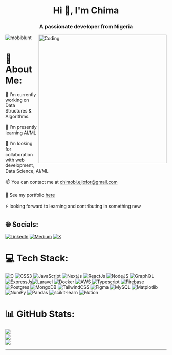 <h1 align="center">Hi 👋, I'm Chima</h1>
<h3 align="center">A passionate developer from Nigeria</h3>
<img align="right" alt="Coding" width="400" src="https://stemettes.org/zine/wp-content/uploads/sites/3/2021/12/custom-erp-software-development.gif">

<p align="left"> <img src="https://komarev.com/ghpvc/?username=mobiblunt&label=Profile%20views&color=0e75b6&style=flat" alt="mobiblunt" /> </p>



# 💫 About Me:
🔭 I’m currently working on Data Structures & Algorithms.<br><br>🌱 I’m presently learning AI/ML<br><br>🤝 I’m looking for collaboration with web development, Data Science, AI/ML<br><br>📫 You can contact me at chimobi.ejiofor@gmail.com<br><br>📄 See my portfolio  [here](https://chima-ejiofor.vercel.app/)<br><br>⚡ looking forward to learning and contributing in something new


## 🌐 Socials:
[![LinkedIn](https://img.shields.io/badge/LinkedIn-%230077B5.svg?logo=linkedin&logoColor=white)](https://linkedin.com/in/www.linkedin.com/in/chima-ejiofor) [![Medium](https://img.shields.io/badge/Medium-12100E?logo=medium&logoColor=white)](https://medium.com/@https://medium.com/@mobiblunt) [![X](https://img.shields.io/badge/X-black.svg?logo=X&logoColor=white)](https://x.com/https://twitter.com/chim0bi) 

# 💻 Tech Stack:
![C](https://img.shields.io/badge/c-%2300599C.svg?style=flat&logo=c&logoColor=white) ![CSS3](https://img.shields.io/badge/css3-%231572B6.svg?style=flat&logo=css3&logoColor=white) ![JavaScript](https://img.shields.io/badge/javascript-%23323330.svg?style=flat&logo=javascript&logoColor=%23F7DF1E) ![NextJs](https://img.shields.io/badge/nextJs-%23ED8B00.svg?style=flat&logo=nextdotjs&logoColor=white) ![ReactJs](https://img.shields.io/badge/reactJs-%23E34F26.svg?style=flat&logo=react&logoColor=white) ![NodeJS](https://img.shields.io/badge/nodeJs-%23000000.svg?style=flat&logo=nodedotjs&logoColor=white) ![GraphQL](https://img.shields.io/badge/GraphQL-%234D4D4D.svg?style=flat)![ExpressJs](https://img.shields.io/badge/ExpressJs-%23121011.svg?style=flat&logo=express&logoColor=white)![Laravel](https://img.shields.io/badge/laravel-3670A0?style=flat&logo=laravel&logoColor=ffdd54) ![Docker](https://img.shields.io/badge/Docker-%235391FE.svg?style=flat&logo=docker&logoColor=white) ![AWS](https://img.shields.io/badge/AWS-%23FF9900.svg?style=flat&logo=amazon-aws&logoColor=white) ![Typescript](https://img.shields.io/badge/Typescript-121013?style=flat&logo=typescript&logoColor=white) ![Firebase](https://img.shields.io/badge/firebase-%23039BE5.svg?style=flat&logo=firebase) ![Postgres](https://img.shields.io/badge/postgres-%23000000.svg?style=flat&logo=postgresql&logoColor=#00C7B7) ![MongoDB](https://img.shields.io/badge/mongodb-%238511FA.svg?style=flat&logo=mongodb&logoColor=white) ![TailwindCSS](https://img.shields.io/badge/tailwindcss-%2338B2AC.svg?style=flat&logo=tailwind-css&logoColor=white) ![Figma](https://img.shields.io/badge/figma-%23F24E1E.svg?style=flat&logo=figma&logoColor=white) ![MySQL](https://img.shields.io/badge/mysql-%2331A8FF.svg?style=flat&logo=mysql%20photoshop&logoColor=white) ![Matplotlib](https://img.shields.io/badge/Matplotlib-%23ffffff.svg?style=flat&logo=Matplotlib&logoColor=black) ![NumPy](https://img.shields.io/badge/numpy-%23013243.svg?style=flat&logo=numpy&logoColor=white) ![Pandas](https://img.shields.io/badge/pandas-%23150458.svg?style=flat&logo=pandas&logoColor=white) ![scikit-learn](https://img.shields.io/badge/scikit--learn-%23F7931E.svg?style=flat&logo=scikit-learn&logoColor=white) ![Notion](https://img.shields.io/badge/Notion-%23000000.svg?style=flat&logo=notion&logoColor=white)
# 📊 GitHub Stats:
![](https://github-readme-stats.vercel.app/api?username=mobiblunt&theme=react&hide_border=false&include_all_commits=true&count_private=true)<br/>
![](https://github-readme-streak-stats.herokuapp.com/?user=mobiblunt&theme=react&hide_border=false)<br/>
![](https://github-readme-stats.vercel.app/api/top-langs/?username=mobiblunt&theme=react&hide_border=false&include_all_commits=true&count_private=true&layout=compact)



---

  
